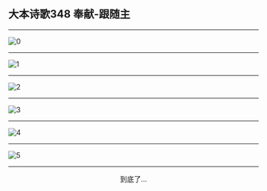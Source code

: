 
## 大本诗歌348 奉献-跟随主
        
<div id="aplayer0"></div>

---

<img alt="0" data-original="/data/d0348/0">

---

<img alt="1" data-original="/data/d0348/1">

---

<img alt="2" data-original="/data/d0348/2">

---

<img alt="3" data-original="/data/d0348/3">

---

<img alt="4" data-original="/data/d0348/4">

---

<img alt="5" data-original="/data/d0348/5">

---

<p style="text-align: center">到底了...</p>

<script src="/js/dist-view.js"></script>

<script>
MAIN.id = 'd0348';
        
const ap0 = new APlayer({
    container: document.getElementById('aplayer0'),
    volume: 1,
    loop: 'none',
    preload: 'none',
    audio: [{
        name: '大本诗歌348.mp3',
        artist: '大本诗歌',
        url: 'https://res.wx.qq.com/voice/getvoice?mediaid=MzI0NTk3MDM5M18yMjQ3NDkxODQx',
        cover: '/favicon'
    }]
});
</script>

